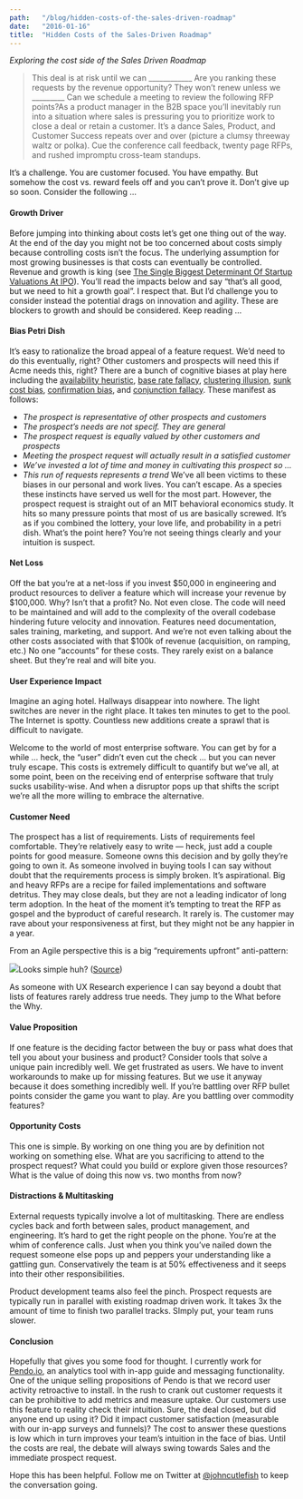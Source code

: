 ```yaml
---
path:	"/blog/hidden-costs-of-the-sales-driven-roadmap"
date:	"2016-01-16"
title:	"Hidden Costs of the Sales-Driven Roadmap"
---
```


*Exploring the cost side of the Sales Driven Roadmap*


> This deal is at risk until we can \_\_\_\_\_\_\_\_\_\_\_\_
> Are you ranking these requests by the revenue opportunity?
> They won’t renew unless we \_\_\_\_\_\_\_\_\_
> Can we schedule a meeting to review the following RFP points?As a product manager in the B2B space you’ll inevitably run into a situation where sales is pressuring you to prioritize work to close a deal or retain a customer. It’s a dance Sales, Product, and Customer Success repeats over and over (picture a clumsy threeway waltz or polka). Cue the conference call feedback, twenty page RFPs, and rushed impromptu cross-team standups.

It’s a challenge. You are customer focused. You have empathy. But somehow the cost vs. reward feels off and you can’t prove it. Don’t give up so soon. Consider the following …

#### Growth Driver

Before jumping into thinking about costs let’s get one thing out of the way. At the end of the day you might not be too concerned about costs simply because controlling costs isn’t the focus. The underlying assumption for most growing businesses is that costs can eventually be controlled. Revenue and growth is king (see [The Single Biggest Determinant Of Startup Valuations At IPO](http://tomtunguz.com/2013-ipo-characteristics/)). You’ll read the impacts below and say “that’s all good, but we need to hit a growth goal”. I respect that. But I’d challenge you to consider instead the potential drags on innovation and agility. These are blockers to growth and should be considered. Keep reading …

#### Bias Petri Dish

It’s easy to rationalize the broad appeal of a feature request. We’d need to do this eventually, right? Other customers and prospects will need this if Acme needs this, right? There are a bunch of cognitive biases at play here including the [availability heuristic](https://en.wikipedia.org/wiki/Availability_heuristic), [base rate fallacy](https://en.wikipedia.org/wiki/Base_rate_fallacy), [clustering illusion](https://en.wikipedia.org/wiki/Clustering_illusion), [sunk cost bias](https://en.wikipedia.org/wiki/Sunk_costs), [confirmation bias](https://en.wikipedia.org/wiki/Confirmation_bias), and [conjunction fallacy](https://en.wikipedia.org/wiki/Conjunction_fallacy). These manifest as follows:

* *The prospect is representative of other prospects and customers*
* *The prospect’s needs are not specif. They are general*
* *The prospect request is equally valued by other customers and prospects*
* *Meeting the prospect request will actually result in a satisfied customer*
* *We’ve invested a lot of time and money in cultivating this prospect so …*
* *This run of requests represents a trend*
We’ve all been victims to these biases in our personal and work lives. You can’t escape. As a species these instincts have served us well for the most part. However, the prospect request is straight out of an MIT behavioral economics study. It hits so many pressure points that most of us are basically screwed. It’s as if you combined the lottery, your love life, and probability in a petri dish. What’s the point here? You’re not seeing things clearly and your intuition is suspect.

#### Net Loss

Off the bat you’re at a net-loss if you invest $50,000 in engineering and product resources to deliver a feature which will increase your revenue by $100,000. Why? Isn’t that a profit? No. Not even close. The code will need to be maintained and will add to the complexity of the overall codebase hindering future velocity and innovation. Features need documentation, sales training, marketing, and support. And we’re not even talking about the other costs associated with that $100k of revenue (acquisition, on ramping, etc.) No one “accounts” for these costs. They rarely exist on a balance sheet. But they’re real and will bite you.

#### User Experience Impact

Imagine an aging hotel. Hallways disappear into nowhere. The light switches are never in the right place. It takes ten minutes to get to the pool. The Internet is spotty. Countless new additions create a sprawl that is difficult to navigate.

Welcome to the world of most enterprise software. You can get by for a while … heck, the “user” didn’t even cut the check … but you can never truly escape. This costs is extremely difficult to quantify but we’ve all, at some point, been on the receiving end of enterprise software that truly sucks usability-wise. And when a disruptor pops up that shifts the script we’re all the more willing to embrace the alternative.

#### Customer Need

The prospect has a list of requirements. Lists of requirements feel comfortable. They’re relatively easy to write — heck, just add a couple points for good measure. Someone owns this decision and by golly they’re going to own it. As someone involved in buying tools I can say without doubt that the requirements process is simply broken. It’s aspirational. Big and heavy RFPs are a recipe for failed implementations and software detritus. They may close deals, but they are not a leading indicator of long term adoption. In the heat of the moment it’s tempting to treat the RFP as gospel and the byproduct of careful research. It rarely is. The customer may rave about your responsiveness at first, but they might not be any happier in a year.

From an Agile perspective this is a big “requirements upfront” anti-pattern:

![](/images/1*ovSub-mFzsrJzHrZTo7J-A.png)Looks simple huh? ([Source](http://sunnibrown.com/2009/05/rfp-evaluation-process-map))

As someone with UX Research experience I can say beyond a doubt that lists of features rarely address true needs. They jump to the What before the Why.

#### **Value Proposition**

If one feature is the deciding factor between the buy or pass what does that tell you about your business and product? Consider tools that solve a unique pain incredibly well. We get frustrated as users. We have to invent workarounds to make up for missing features. But we use it anyway because it does something incredibly well. If you’re battling over RFP bullet points consider the game you want to play. Are you battling over commodity features?

#### Opportunity Costs

This one is simple. By working on one thing you are by definition not working on something else. What are you sacrificing to attend to the prospect request? What could you build or explore given those resources? What is the value of doing this now vs. two months from now?

#### Distractions & Multitasking

External requests typically involve a lot of multitasking. There are endless cycles back and forth between sales, product management, and engineering. It’s hard to get the right people on the phone. You’re at the whim of conference calls. Just when you think you’ve nailed down the request someone else pops up and peppers your understanding like a gattling gun. Conservatively the team is at 50% effectiveness and it seeps into their other responsibilities.

Product development teams also feel the pinch. Prospect requests are typically run in parallel with existing roadmap driven work. It takes 3x the amount of time to finish two parallel tracks. SImply put, your team runs slower.

#### Conclusion

Hopefully that gives you some food for thought. I currently work for [Pendo.io](http://www.pendo.io/), an analytics tool with in-app guide and messaging functionality. One of the unique selling propositions of Pendo is that we record user activity retroactive to install. In the rush to crank out customer requests it can be prohibitive to add metrics and measure uptake. Our customers use this feature to reality check their intuition. Sure, the deal closed, but did anyone end up using it? Did it impact customer satisfaction (measurable with our in-app surveys and funnels)? The cost to answer these questions is low which in turn improves your team’s intuition in the face of bias. Until the costs are real, the debate will always swing towards Sales and the immediate prospect request.

Hope this has been helpful. Follow me on Twitter at [@johncutlefish](https://twitter.com/johncutlefish) to keep the conversation going.

